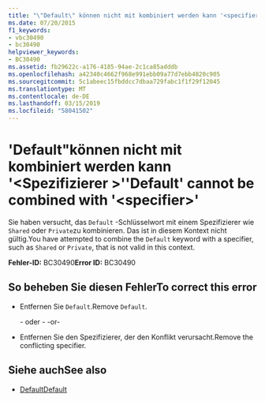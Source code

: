 ```yaml
---
title: "\"Default\" können nicht mit kombiniert werden kann '<specifier>\""
ms.date: 07/20/2015
f1_keywords:
- vbc30490
- bc30490
helpviewer_keywords:
- BC30490
ms.assetid: fb29622c-a176-4185-94ae-2c1ca85adddb
ms.openlocfilehash: a42340c4662f968e991ebb09a77d7ebb4820c905
ms.sourcegitcommit: 5c1abeec15fbddcc7dbaa729fabc1f1f29f12045
ms.translationtype: MT
ms.contentlocale: de-DE
ms.lasthandoff: 03/15/2019
ms.locfileid: "58041502"
---
```

# <a name="default-cannot-be-combined-with-specifier"></a><span data-ttu-id="d552a-102">'Default"können nicht mit kombiniert werden kann '\<Spezifizierer >'</span><span class="sxs-lookup"><span data-stu-id="d552a-102">'Default' cannot be combined with '\<specifier>'</span></span>
<span data-ttu-id="d552a-103">Sie haben versucht, das `Default` -Schlüsselwort mit einem Spezifizierer wie `Shared` oder `Private`zu kombinieren. Das ist in diesem Kontext nicht gültig.</span><span class="sxs-lookup"><span data-stu-id="d552a-103">You have attempted to combine the `Default` keyword with a specifier, such as `Shared` or `Private`, that is not valid in this context.</span></span>  
  
 <span data-ttu-id="d552a-104">**Fehler-ID:** BC30490</span><span class="sxs-lookup"><span data-stu-id="d552a-104">**Error ID:** BC30490</span></span>  
  
## <a name="to-correct-this-error"></a><span data-ttu-id="d552a-105">So beheben Sie diesen Fehler</span><span class="sxs-lookup"><span data-stu-id="d552a-105">To correct this error</span></span>  
  
-   <span data-ttu-id="d552a-106">Entfernen Sie `Default`.</span><span class="sxs-lookup"><span data-stu-id="d552a-106">Remove `Default`.</span></span>  
  
     <span data-ttu-id="d552a-107">- oder - </span><span class="sxs-lookup"><span data-stu-id="d552a-107">-or-</span></span>  
  
-   <span data-ttu-id="d552a-108">Entfernen Sie den Spezifizierer, der den Konflikt verursacht.</span><span class="sxs-lookup"><span data-stu-id="d552a-108">Remove the conflicting specifier.</span></span>  
  
## <a name="see-also"></a><span data-ttu-id="d552a-109">Siehe auch</span><span class="sxs-lookup"><span data-stu-id="d552a-109">See also</span></span>

- [<span data-ttu-id="d552a-110">Default</span><span class="sxs-lookup"><span data-stu-id="d552a-110">Default</span></span>](../../visual-basic/language-reference/modifiers/default.md)
